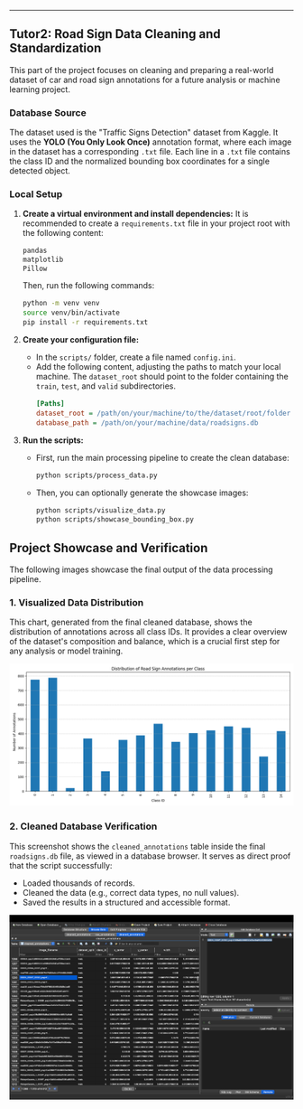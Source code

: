 ---

## Tutor2: Road Sign Data Cleaning and Standardization

This part of the project focuses on cleaning and preparing a real-world dataset of car and road sign annotations for a future analysis or machine learning project.

### Database Source

The dataset used is the "Traffic Signs Detection" dataset from Kaggle. It uses the **YOLO (You Only Look Once)** annotation format, where each image in the dataset has a corresponding `.txt` file. Each line in a `.txt` file contains the class ID and the normalized bounding box coordinates for a single detected object.

### Local Setup

1.  **Create a virtual environment and install dependencies:**
    It is recommended to create a `requirements.txt` file in your project root with the following content:

    ```
    pandas
    matplotlib
    Pillow
    ```

    Then, run the following commands:

    ```bash
    python -m venv venv
    source venv/bin/activate
    pip install -r requirements.txt
    ```

2.  **Create your configuration file:**

    - In the `scripts/` folder, create a file named `config.ini`.
    - Add the following content, adjusting the paths to match your local machine. The `dataset_root` should point to the folder containing the `train`, `test`, and `valid` subdirectories.
      ```ini
      [Paths]
      dataset_root = /path/on/your/machine/to/the/dataset/root/folder
      database_path = /path/on/your/machine/data/roadsigns.db
      ```

3.  **Run the scripts:**
    - First, run the main processing pipeline to create the clean database:
      ```bash
      python scripts/process_data.py
      ```
    - Then, you can optionally generate the showcase images:
      ```bash
      python scripts/visualize_data.py
      python scripts/showcase_bounding_box.py
      ```

## Project Showcase and Verification

The following images showcase the final output of the data processing pipeline.

### 1. Visualized Data Distribution

This chart, generated from the final cleaned database, shows the distribution of annotations across all class IDs. It provides a clear overview of the dataset's composition and balance, which is a crucial first step for any analysis or model training.

![Class Distribution Chart](assets/class_distribution.png)

### 2. Cleaned Database Verification

This screenshot shows the `cleaned_annotations` table inside the final `roadsigns.db` file, as viewed in a database browser. It serves as direct proof that the script successfully:

- Loaded thousands of records.
- Cleaned the data (e.g., correct data types, no null values).
- Saved the results in a structured and accessible format.

![Database Screenshot](assets/database_screenshot.png)
